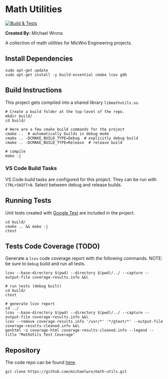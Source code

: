 # Math Utilities

[![Build & Tests](https://github.com/michaelwro/math-utils/actions/workflows/build-test.yml/badge.svg?branch=main)](https://github.com/michaelwro/math-utils/actions/workflows/build-test.yml)

**Created By:** Michael Wrona

A collection of math utilities for MicWro Engineering projects.

## Install Dependencies

```shell
sudo apt-get update
sudo apt-get install -y build-essential cmake lcov gdb
```

## Build Instructions

This project gets compiled into a shared library `libmathutils.so`.

```shell
# Create a build folder at the top-level of the repo.
mkdir build/
cd build/

# Here are a few cmake build commands for the project
cmake ..  # automatically builds in debug mode
cmake .. -DCMAKE_BUILD_TYPE=Debug  # explicitly debug build
cmake .. -DCMAKE_BUILD_TYPE=Release  # release build

# compile
make -j
```

### VS Code Build Tasks

VS Code build tasks are configured for this project. They can be run with `CTRL+SHIFT+B`. Select between debug and release builds.

## Running Tests

Unit tests created with [Google Test](https://github.com/google/googletest) are included in the project.

```shell
cd build/
cmake .. && make -j
ctest
```

## Tests Code Coverage (TODO)

Generate a `lcov` code coverage report with the following commands. NOTE: be sure to `Debug` build and run all tests.

```shell
lcov --base-directory $(pwd) --directory $(pwd)/../ --capture --output-file coverage-results.info &&\

# run tests (debug built)
cd build/
ctest

# generate lcov report
cd ../
lcov --base-directory $(pwd) --directory $(pwd)/../ --capture --output-file coverage-results.info &&\
lcov --remove coverage-results.info '/usr/*' '*/gtest/*' --output-file coverage-results-cleaned.info &&\
genhtml -o coverage-html coverage-results-cleaned.info --legend --title "MathUtils Test Coverage"
```

## Repository

The code repo can be found [here](https://github.com/michaelwro/math-utils).

```shell
git clone https://github.com/michaelwro/math-utils.git
```

